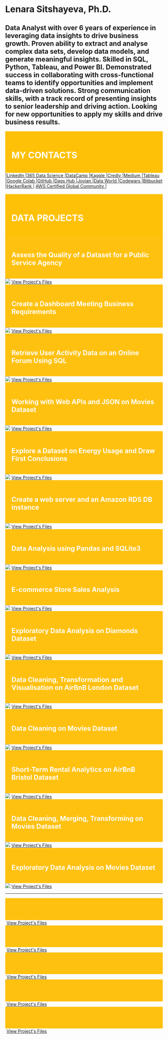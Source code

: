 # Lenara Sitshayeva, Ph.D. 
## Data Analyst with over 6 years of experience in leveraging data insights to drive business growth. Proven ability to extract and analyse complex data sets, develop data models, and generate meaningful insights. Skilled in SQL, Python, Tableau, and Power BI. Demonstrated success in collaborating with cross-functional teams to identify opportunities and implement data-driven solutions. Strong communication skills, with a track record of presenting insights to senior leadership and driving action. Looking for new opportunities to apply my skills and drive business results. 
<div style="background-color: #FFC107; padding: 20px;">
<h1 style="color: #FFF;">MY CONTACTS</h1>
</div>
|<a href="https://www.linkedin.com/in/lenara-sitshayeva/">LinkedIn </a>|<a href="learn.365financialanalyst.com/profile/lenara-sitshayeva-phd/">365 Data Science </a>|<a href="https://www.datacamp.com/profile/LenaraSitshayeva">DataCamp </a>|<a href="https://www.kaggle.com/lenarasitshayeva">Kaggle </a>|<a href="https://www.credly.com/users/lenara-sitshayeva">Credly </a>|<a href="https://medium.com/@sitshayeva">Medium </a>|<a href="https://public.tableau.com/app/profile/lenara.sitshayeva">Tableau </a>|<a href="https://drive.google.com/drive/folders/1hDZrSDr9H5a28IoPMrSnel6Gb2EZWeSX?usp=share_link">Google Colab </a>|<a href="https://github.com/sitshayeva">GitHub </a>|<a href="https://dagshub.com/sitshayeva">Dags Hub </a>|<a href="https://jovian.com/sitshayeva">Jovian </a>|<a href="https://data.world/lenara">Data World </a>|<a href="https://www.codewars.com/users/sitshayeva">Codewars </a>|<a href="https://bitbucket.org/lenara_sitshayeva">Bitbucket </a>|<a href="https://www.hackerrank.com/sitshayeva">HackerRank </a>| <a href="https://aws-certification.influitive.com/profiles/16874b24-62d0-4fbf-a9c8-c436a252cae0">AWS Certified Global Community </a>|
<br><br>



<div style="background-color: #FFC107; padding: 20px;">
<h1 style="color: #FFF;"> DATA PROJECTS </h1>
</div>

<div style="background-color: #FFC110; padding: 20px;">
<h2 style="color: #FFF;">Assess the Quality of a Dataset for a Public Service Agency </h2>
</div>
<img
  src="https://github.com/sitshayeva/lenara.github.io/blob/main/projects/4/cover.png"
  style="display: inline-block; margin: 0 auto; max-width: 300px">
<a href="https://github.com/sitshayeva/lenara.github.io/tree/main/projects/4">View Project's Files</a> 


<div style="background-color: #FFC110; padding: 20px;">
<h2 style="color: #FFF;"> Create a Dashboard Meeting Business Requirements</h2>
</div>
<img
  src="https://github.com/sitshayeva/lenara.github.io/blob/main/projects/6/cover.png"
  style="display: inline-block; margin: 0 auto; max-width: 300px">
<a href="https://github.com/sitshayeva/lenara.github.io/tree/main/projects/6 ">View Project's Files</a> 


<div style="background-color: #FFC110; padding: 20px;">
<h2 style="color: #FFF;"> Retrieve User Activity Data on an Online Forum Using SQL </h2>
</div>
<img
  src="https://github.com/sitshayeva/lenara.github.io/blob/main/projects/7/cover.png"
  style="display: inline-block; margin: 0 auto; max-width: 300px">
<a href="https://github.com/sitshayeva/lenara.github.io/tree/main/projects/7">View Project's Files</a> 


<div style="background-color: #FFC110; padding: 20px;">
<h2 style="color: #FFF;">Working with Web APIs and JSON on Movies Dataset</h2>
</div>
<img
  src="https://github.com/sitshayeva/lenara.github.io/blob/main/projects/2/cover.png"
  style="display: inline-block; margin: 0 auto; max-width: 300px">
<a href="https://github.com/sitshayeva/lenara.github.io/tree/main/projects/2">View Project's Files</a> 


<div style="background-color: #FFC110; padding: 20px;">
<h2 style="color: #FFF;">Explore a Dataset on Energy Usage and Draw First Conclusions</h2>
</div>
<img
  src="https://github.com/sitshayeva/lenara.github.io/blob/main/projects/5/cover.png"
  style="display: inline-block; margin: 0 auto; max-width: 300px">
<a href=" https://github.com/sitshayeva/lenara.github.io/tree/main/projects/5">View Project's Files</a> 


<div style="background-color: #FFC110; padding: 20px;">
<h2 style="color: #FFF;">Create a web server and an Amazon RDS DB instance </h2>
</div>
<img
  src="https://github.com/sitshayeva/lenara.github.io/blob/main/projects/3/cover.png"
  style="display: inline-block; margin: 0 auto; max-width: 300px">
<a href="https://github.com/sitshayeva/lenara.github.io/tree/main/projects/3">View Project's Files</a> 

<div style="background-color: #FFC110; padding: 20px;">
<h2 style="color: #FFF;">Data Analysis using Pandas and SQLite3</h2>
</div>
<img
  src="https://github.com/sitshayeva/lenara.github.io/blob/main/projects/14/cover.png"
  style="display: inline-block; margin: 0 auto; max-width: 300px">
<a href="https://github.com/sitshayeva/lenara.github.io/tree/main/projects/14">View Project's Files</a> 

<div style="background-color: #FFC110; padding: 20px;">
<h2 style="color: #FFF;"> E-commerce Store Sales Analysis</h2>
</div>
<img
  src="https://github.com/sitshayeva/lenara.github.io/blob/main/projects/8/cover.png"
  style="display: inline-block; margin: 0 auto; max-width: 300px">
<a href="https://github.com/sitshayeva/lenara.github.io/tree/main/projects/8">View Project's Files</a> 

<div style="background-color: #FFC110; padding: 20px;">
<h2 style="color: #FFF;"> Exploratory Data Analysis on Diamonds Dataset</h2>
</div>
<img
  src="https://github.com/sitshayeva/lenara.github.io/blob/main/projects/9/cover.png"
  style="display: inline-block; margin: 0 auto; max-width: 300px">
<a href="https://github.com/sitshayeva/lenara.github.io/tree/main/projects/9">View Project's Files</a> 

<div style="background-color: #FFC110; padding: 20px;">
<h2 style="color: #FFF;">Data Cleaning, Transformation and Visualisation on AirBnB London Dataset</h2>
</div>
<img
  src="https://github.com/sitshayeva/lenara.github.io/blob/main/projects/12/cover.png"
  style="display: inline-block; margin: 0 auto; max-width: 300px">
<a href="https://github.com/sitshayeva/lenara.github.io/tree/main/projects/12">View Project's Files</a> 

<div style="background-color: #FFC110; padding: 20px;">
<h2 style="color: #FFF;">Data Cleaning on Movies Dataset </h2>
</div>
<img
  src="https://github.com/sitshayeva/lenara.github.io/blob/main/projects/10/cover.png"
  style="display: inline-block; margin: 0 auto; max-width: 300px">
<a href="https://github.com/sitshayeva/lenara.github.io/tree/main/projects/10">View Project's Files</a> 

<div style="background-color: #FFC110; padding: 20px;">
<h2 style="color: #FFF;"> Short-Term Rental Analytics on AirBnB Bristol Dataset </h2>
</div>
<img
  src="https://github.com/sitshayeva/lenara.github.io/blob/main/projects/11/cover.png"
  style="display: inline-block; margin: 0 auto; max-width: 300px">
<a href="https://github.com/sitshayeva/lenara.github.io/tree/main/projects/11 ">View Project's Files</a> 

<div style="background-color: #FFC110; padding: 20px;">
<h2 style="color: #FFF;">Data Cleaning, Merging, Transforming on Movies Dataset </h2>
</div>
<img
  src="https://github.com/sitshayeva/lenara.github.io/blob/main/projects/13/cover.png"
  style="display: inline-block; margin: 0 auto; max-width: 300px">
<a href="https://github.com/sitshayeva/lenara.github.io/tree/main/projects/13">View Project's Files</a> 

<div style="background-color: #FFC110; padding: 20px;">
<h2 style="color: #FFF;">Exploratory Data Analysis on Movies Dataset</h2>
</div>
<img
  src="https://github.com/sitshayeva/lenara.github.io/blob/main/projects/1/cover.png"
  style="display: inline-block; margin: 0 auto; max-width: 300px">
<a href="https://github.com/sitshayeva/lenara.github.io/tree/main/projects/1">View Project's Files</a> 








--------------------------------------------------------------------------------------------------------------



<div style="background-color: #FFC110; padding: 20px;">
<h2 style="color: #FFF;"> </h2>
</div>
<img
  src=" "
  style="display: inline-block; margin: 0 auto; max-width: 300px">
<a href=" ">View Project's Files</a> 

<div style="background-color: #FFC110; padding: 20px;">
<h2 style="color: #FFF;"> </h2>
</div>
<img
  src=" "
  style="display: inline-block; margin: 0 auto; max-width: 300px">
<a href=" ">View Project's Files</a> 


<div style="background-color: #FFC110; padding: 20px;">
<h2 style="color: #FFF;"> </h2>
</div>
<img
  src=" "
  style="display: inline-block; margin: 0 auto; max-width: 300px">
<a href=" ">View Project's Files</a> 


<div style="background-color: #FFC110; padding: 20px;">
<h2 style="color: #FFF;"> </h2>
</div>
<img
  src=" "
  style="display: inline-block; margin: 0 auto; max-width: 300px">
<a href=" ">View Project's Files</a> 





<div style="background-color: #FFC110; padding: 20px;">
<h2 style="color: #FFF;"> </h2>
</div>
<img
  src=" "
  style="display: inline-block; margin: 0 auto; max-width: 300px">
<a href=" ">View Project's Files</a> 


  
  

